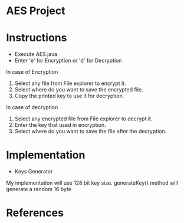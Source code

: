 # AES Project

# Instructions
- Execute AES.java 
- Enter 'e' for Encryption or 'd' for Decryption 

In case of Encryption 
1. Select any file from File explorer to encrypt it.
2. Select where do you want to save the encrypted file.
3. Copy the printed key to use it for decryption.

In case of decryption 
1. Select any encrypted file from File explorer to decrypt it.
2. Enter the key that used in encryption.
3. Select where do you want to save the file after the decryption.

# Implementation

- Keys Generator

My implementation will use 128 bit key size. 
generateKey() method will generate a random 16 byte




# References

